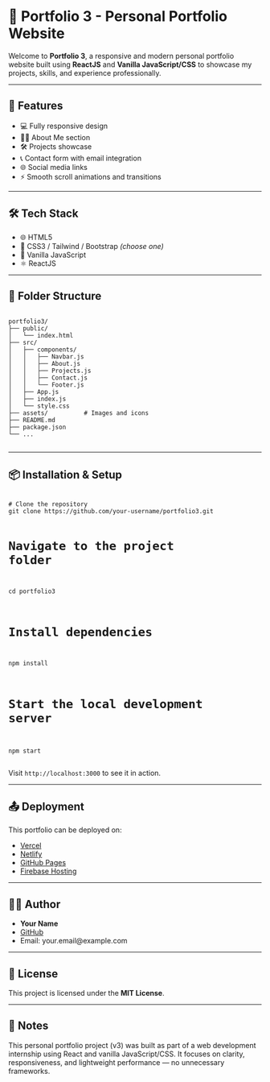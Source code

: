 <!DOCTYPE html>
<html lang="en">
<head>
  <meta charset="UTF-8" />
  <meta name="viewport" content="width=device-width, initial-scale=1.0"/>
  

</head>
<body>

  <h1>💼 Portfolio 3 - Personal Portfolio Website</h1>
  <p>Welcome to <strong>Portfolio 3</strong>, a responsive and modern personal portfolio website built using <strong>ReactJS</strong> and <strong>Vanilla JavaScript/CSS</strong> to showcase my projects, skills, and experience professionally.</p>

  <hr>

  <h2>🚀 Features</h2>
  <ul>
    <li>💻 Fully responsive design</li>
    <li>🧑‍💼 About Me section</li>
    <li>🛠️ Projects showcase</li>
    <li>📞 Contact form with email integration</li>
    <li>🌐 Social media links</li>
    <li>⚡ Smooth scroll animations and transitions</li>
  </ul>

  <hr>

  <h2>🛠️ Tech Stack</h2>
  <ul>
    <li>🌐 HTML5</li>
    <li>🎨 CSS3 / Tailwind / Bootstrap <em>(choose one)</em></li>
    <li>🧠 Vanilla JavaScript</li>
    <li>⚛️ ReactJS</li>
  </ul>

  <hr>

  <h2>📁 Folder Structure</h2>
  <pre><code>
portfolio3/
├── public/
│   └── index.html
├── src/
│   ├── components/
│   │   ├── Navbar.js
│   │   ├── About.js
│   │   ├── Projects.js
│   │   ├── Contact.js
│   │   └── Footer.js
│   ├── App.js
│   ├── index.js
│   └── style.css
├── assets/          # Images and icons
├── README.md
├── package.json
└── ...
  </code></pre>

  <hr>

  <h2>📦 Installation & Setup</h2>
  <pre><code>
# Clone the repository
git clone https://github.com/your-username/portfolio3.git

# Navigate to the project folder
cd portfolio3

# Install dependencies
npm install

# Start the local development server
npm start
  </code></pre>
  <p>Visit <code>http://localhost:3000</code> to see it in action.</p>

  <hr>

  <h2>📤 Deployment</h2>
  <p>This portfolio can be deployed on:</p>
  <ul>
    <li><a href="https://vercel.com" target="_blank">Vercel</a></li>
    <li><a href="https://netlify.com" target="_blank">Netlify</a></li>
    <li><a href="https://pages.github.com" target="_blank">GitHub Pages</a></li>
    <li><a href="https://firebase.google.com/" target="_blank">Firebase Hosting</a></li>
  </ul>

  <hr>

  <h2>👨‍💻 Author</h2>
  <ul>
    <li><strong>Your Name</strong></li>
    <li><a href="https://github.com/your-username" target="_blank">GitHub</a></li>
    <li>Email: your.email@example.com</li>
  </ul>

  <hr>

  <h2>📄 License</h2>
  <p>This project is licensed under the <strong>MIT License</strong>.</p>

  <hr>

  <h2>📝 Notes</h2>
  <p>This personal portfolio project (v3) was built as part of a web development internship using React and vanilla JavaScript/CSS. It focuses on clarity, responsiveness, and lightweight performance — no unnecessary frameworks.</p>

</body>
</html>
